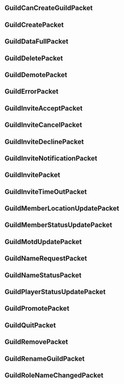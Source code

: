 ## GuildCanCreateGuildPacket

## GuildCreatePacket

## GuildDataFullPacket

## GuildDeletePacket

## GuildDemotePacket

## GuildErrorPacket

## GuildInviteAcceptPacket

## GuildInviteCancelPacket

## GuildInviteDeclinePacket

## GuildInviteNotificationPacket

## GuildInvitePacket

## GuildInviteTimeOutPacket

## GuildMemberLocationUpdatePacket

## GuildMemberStatusUpdatePacket

## GuildMotdUpdatePacket

## GuildNameRequestPacket

## GuildNameStatusPacket

## GuildPlayerStatusUpdatePacket

## GuildPromotePacket

## GuildQuitPacket

## GuildRemovePacket

## GuildRenameGuildPacket

## GuildRoleNameChangedPacket